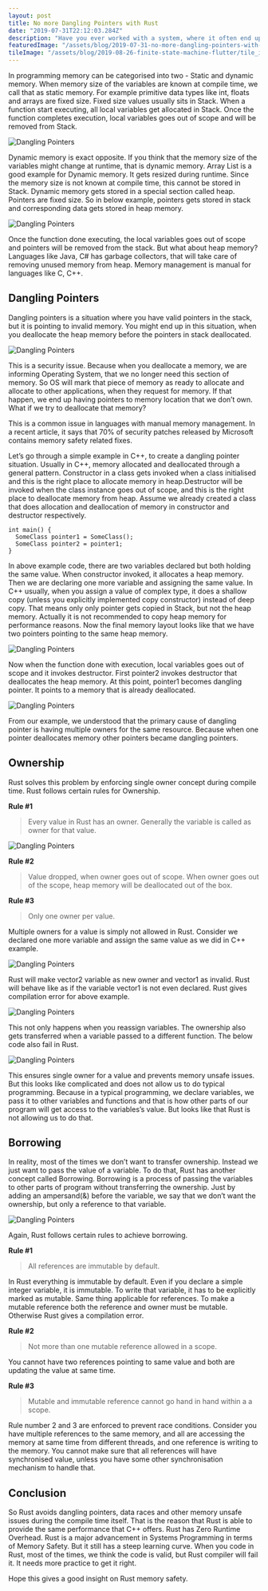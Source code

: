 ```yaml
---
layout: post
title: No more Dangling Pointers with Rust
date: "2019-07-31T22:12:03.284Z"
description: "Have you ever worked with a system, where it often end up in an unexpected state?"
featuredImage: "/assets/blog/2019-07-31-no-more-dangling-pointers-with-rust/dangling_pointer_banner.jpg"
tileImage: "/assets/blog/2019-08-26-finite-state-machine-flutter/tile_image.jpg"
---
```


In programming memory can be categorised into two - Static and dynamic memory. When memory size of the variables are known at compile time, we call that as static memory. For example primitive data types like int, floats and arrays are fixed size. Fixed size values usually sits in Stack. When a function start executing, all local variables get allocated in Stack. Once the function completes execution, local variables goes out of scope and will be removed from Stack.

![Dangling Pointers](/assets/blog/2019-07-31-no-more-dangling-pointers-with-rust/static_memory.png)

Dynamic memory is exact opposite. If you think that the memory size of the variables might change at runtime, that is dynamic memory. Array List is a good example for Dynamic memory. It gets resized during runtime. Since the memory size is not known at compile time, this cannot be stored in Stack. Dynamic memory gets stored in a special section called heap. Pointers are fixed size. So in below example, pointers gets stored in stack and corresponding data gets stored in heap memory.

![Dangling Pointers](/assets/blog/2019-07-31-no-more-dangling-pointers-with-rust/dynamic_memory.png)

Once the function done executing, the local variables goes out of scope and pointers will be removed from the stack. But what about heap memory? Languages like Java, C# has garbage collectors, that will take care of removing unused memory from heap. Memory management is manual for languages like C, C++.

## Dangling Pointers

Dangling pointers is a situation where you have valid pointers in the stack, but it is pointing to invalid memory. You might end up in this situation, when you deallocate the heap memory before the pointers in stack deallocated.

![Dangling Pointers](/assets/blog/2019-07-31-no-more-dangling-pointers-with-rust/dangling_pointer.png)

This is a security issue. Because when you deallocate a memory, we are informing Operating System, that we no longer need this section of memory. So OS will mark that piece of memory as ready to allocate and allocate to other applications, when they request for memory. If that happen, we end up having pointers to memory location that we don’t own. What if we try to deallocate that memory?

This is a common issue in languages with manual memory management. In a recent article, it says that 70% of security patches released by Microsoft contains memory safety related fixes.

Let’s go through a simple example in C++, to create a dangling pointer situation. Usually in C++, memory allocated and deallocated through a general pattern. Constructor in a class gets invoked when a class initialised and this is the right place to allocate memory in heap.Destructor will be invoked when the class instance goes out of scope, and this is the right place to deallocate memory from heap. Assume we already created a class that does allocation and deallocation of memory in constructor and destructor respectively.

```
int main() {
  SomeClass pointer1 = SomeClass();
  SomeClass pointer2 = pointer1;
}
```

In above example code, there are two variables declared but both holding the same value. When constructor invoked, it allocates a heap memory. Then we are declaring one more variable and assigning the same value. In C++ usually, when you assign a value of complex type, it does a shallow copy (unless you explicitly implemented copy constructor) instead of deep copy. That means only only pointer gets copied in Stack, but not the heap memory. Actually it is not recommended to copy heap memory for performance reasons. Now the final memory layout looks like that we have two pointers pointing to the same heap memory.

![Dangling Pointers](/assets/blog/2019-07-31-no-more-dangling-pointers-with-rust/cpp.png)

Now when the function done with execution, local variables goes out of scope and it invokes destructor. First pointer2 invokes destructor that deallocates the heap memory. At this point, pointer1 becomes dangling pointer. It points to a memory that is already deallocated.

![Dangling Pointers](/assets/blog/2019-07-31-no-more-dangling-pointers-with-rust/dangling_pointer_cpp.png)

From our example, we understood that the primary cause of dangling pointer is having multiple owners for the same resource. Because when one pointer deallocates memory other pointers became dangling pointers.

## Ownership

Rust solves this problem by enforcing single owner concept during compile time. Rust follows certain rules for Ownership.

**Rule #1**

> Every value in Rust has an owner.
Generally the variable is called as owner for that value.

![Dangling Pointers](/assets/blog/2019-07-31-no-more-dangling-pointers-with-rust/owner.png)

**Rule #2**

> Value dropped, when owner goes out of scope.
When owner goes out of the scope, heap memory will be deallocated out of the box.

**Rule #3**

> Only one owner per value.

Multiple owners for a value is simply not allowed in Rust. Consider we declared one more variable and assign the same value as we did in C++ example.

![Dangling Pointers](/assets/blog/2019-07-31-no-more-dangling-pointers-with-rust/invalid_variable.png)

Rust will make vector2 variable as new owner and vector1 as invalid. Rust will behave like as if the variable vector1 is not even declared. Rust gives compilation error for above example.

![Dangling Pointers](/assets/blog/2019-07-31-no-more-dangling-pointers-with-rust/error1.png)

This not only happens when you reassign variables. The ownership also gets transferred when a variable passed to a different function. The below code also fail in Rust.

![Dangling Pointers](/assets/blog/2019-07-31-no-more-dangling-pointers-with-rust/error2.png)

This ensures single owner for a value and prevents memory unsafe issues. But this looks like complicated and does not allow us to do typical programming. Because in a typical programming, we declare variables, we pass it to other variables and functions and that is how other parts of our program will get access to the variables’s value. But looks like that Rust is not allowing us to do that.

## Borrowing
In reality, most of the times we don’t want to transfer ownership. Instead we just want to pass the value of a variable. To do that, Rust has another concept called Borrowing. Borrowing is a process of passing the variables to other parts of program without transferring the ownership. Just by adding an ampersand(&) before the variable, we say that we don’t want the ownership, but only a reference to that variable.

![Dangling Pointers](/assets/blog/2019-07-31-no-more-dangling-pointers-with-rust/reference.png)

Again, Rust follows certain rules to achieve borrowing.

**Rule #1**

> All references are immutable by default.

In Rust everything is immutable by default. Even if you declare a simple integer variable, it is immutable. To write that variable, it has to be explicitly marked as mutable. Same thing applicable for references. To make a mutable reference both the reference and owner must be mutable. Otherwise Rust gives a compilation error.

**Rule #2**

> Not more than one mutable reference allowed in a scope.

You cannot have two references pointing to same value and both are updating the value at same time.

**Rule #3**

> Mutable and immutable reference cannot go hand in hand within a a scope.

Rule number 2 and 3 are enforced to prevent race conditions. Consider you have multiple references to the same memory, and all are accessing the memory at same time from different threads, and one reference is writing to the memory. You cannot make sure that all references will have synchronised value, unless you have some other synchronisation mechanism to handle that.

## Conclusion
So Rust avoids dangling pointers, data races and other memory unsafe issues during the compile time itself. That is the reason that Rust is able to provide the same performance that C++ offers. Rust has Zero Runtime Overhead. Rust is a major advancement in Systems Programming in terms of Memory Safety. But it still has a steep learning curve. When you code in Rust, most of the times, we think the code is valid, but Rust compiler will fail it. It needs more practice to get it right.

Hope this gives a good insight on Rust memory safety.

